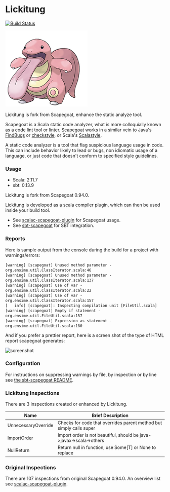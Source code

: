 Lickitung
==========

[![Build Status](https://travis-ci.org/Azard/Lickitung.svg?branch=master)](https://travis-ci.org/Azard/Lickitung)

![lickitung](./lickitung.png)

Lickitung is fork from Scapegoat, enhance the static analyze tool.

Scapegoat is a Scala static code analyzer, what is more colloquially known as a code lint tool or linter. Scapegoat works in a similar vein to Java's [FindBugs](http://findbugs.sourceforge.net/) or [checkstyle](http://checkstyle.sourceforge.net/), or Scala's [Scalastyle](https://github.com/scalastyle/scalastyle).

A static code analyzer is a tool that flag suspicious language usage in code. This can include behavior likely to lead or bugs, non idiomatic usage of a language, or just code that doesn't conform to specified style guidelines.

### Usage

* Scala: 2.11.7
* sbt: 0.13.9

Lickitung is fork from Scapegoat 0.94.0.

Lickitung is developed as a scala compiler plugin, which can then be used inside your build tool.

* See [scalac-scapegoat-plugin](https://github.com/sksamuel/scalac-scapegoat-plugin) for Scapegoat usage.
* See [sbt-scapegoat](https://github.com/sksamuel/sbt-scapegoat) for SBT integration.


### Reports

Here is sample output from the console during the build for a project with warnings/errors:

```
[warning] [scapegoat] Unused method parameter - org.ensime.util.ClassIterator.scala:46
[warning] [scapegoat] Unused method parameter - org.ensime.util.ClassIterator.scala:137
[warning] [scapegoat] Use of var - org.ensime.util.ClassIterator.scala:22
[warning] [scapegoat] Use of var - org.ensime.util.ClassIterator.scala:157
[   info] [scapegoat]: Inspecting compilation unit [FileUtil.scala]
[warning] [scapegoat] Empty if statement - org.ensime.util.FileUtil.scala:157
[warning] [scapegoat] Expression as statement - org.ensime.util.FileUtil.scala:180

```

And if you prefer a prettier report, here is a screen shot of the type of HTML report scapegoat generates:

![screenshot](./screenshot1.png)

### Configuration

For instructions on suppressing warnings by file, by inspection or by line see [the sbt-scapegoat README](https://github.com/sksamuel/sbt-scapegoat).

### Lickitung Inspections

There are 3 inspections created or enhanced by Lickitung.

|Name|Brief Description|
|----|-----------|
| UnnecessaryOverride | Checks for code that overrides parent method but simply calls super |
| ImportOrder | Import order is not beautiful, should be java->javax->scala->others |
| NullReturn | Return null in function, use Some[T] or None to replace |

### Original Inspections

There are 107 inspections from original Scapegoat 0.94.0. An overview list see [scalac-scapegoat-plugin](https://github.com/sksamuel/scalac-scapegoat-plugin).